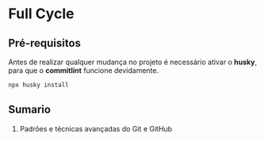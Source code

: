 # Full Cycle

## Pré-requisitos

Antes de realizar qualquer mudança no projeto é necessário ativar o **husky**, para que o **commitlint** funcione devidamente.

```bash
npx husky install
```

## Sumario

1. Padrões e técnicas avançadas do Git e GitHub 